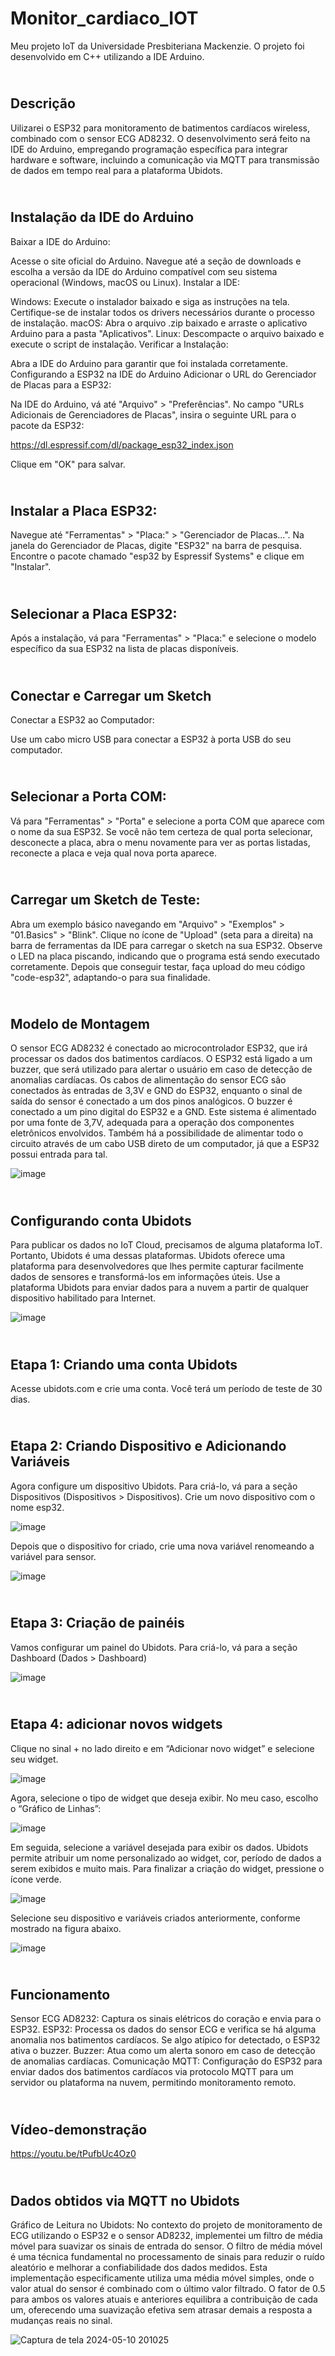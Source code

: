 # Monitor_cardiaco_IOT
Meu projeto IoT da Universidade Presbiteriana Mackenzie. O projeto foi desenvolvido em C++ utilizando a IDE Arduino.

## <br> Descrição
Uilizarei o ESP32 para monitoramento de batimentos cardíacos wireless, 
combinado com o sensor ECG AD8232. O 
desenvolvimento será feito na IDE do Arduino, empregando programação 
específica para integrar hardware e software, incluindo a comunicação via MQTT 
para transmissão de dados em tempo real para a plataforma Ubidots.

## <br> Instalação da IDE do Arduino
Baixar a IDE do Arduino:

Acesse o site oficial do Arduino.
Navegue até a seção de downloads e escolha a versão da IDE do Arduino compatível com seu sistema operacional (Windows, macOS ou Linux).
Instalar a IDE:

Windows: Execute o instalador baixado e siga as instruções na tela. Certifique-se de instalar todos os drivers necessários durante o processo de instalação.
macOS: Abra o arquivo .zip baixado e arraste o aplicativo Arduino para a pasta "Aplicativos".
Linux: Descompacte o arquivo baixado e execute o script de instalação.
Verificar a Instalação:

Abra a IDE do Arduino para garantir que foi instalada corretamente.
Configurando a ESP32 na IDE do Arduino
Adicionar o URL do Gerenciador de Placas para a ESP32:

Na IDE do Arduino, vá até "Arquivo" > "Preferências".
No campo "URLs Adicionais de Gerenciadores de Placas", insira o seguinte URL para o pacote da ESP32:

https://dl.espressif.com/dl/package_esp32_index.json

Clique em "OK" para salvar.

## <br> Instalar a Placa ESP32:

Navegue até "Ferramentas" > "Placa:" > "Gerenciador de Placas...".
Na janela do Gerenciador de Placas, digite "ESP32" na barra de pesquisa.
Encontre o pacote chamado "esp32 by Espressif Systems" e clique em "Instalar".

## <br> Selecionar a Placa ESP32:

Após a instalação, vá para "Ferramentas" > "Placa:" e selecione o modelo específico da sua ESP32 na lista de placas disponíveis.

## <br> Conectar e Carregar um Sketch
Conectar a ESP32 ao Computador:

Use um cabo micro USB para conectar a ESP32 à porta USB do seu computador.

## <br> Selecionar a Porta COM:

Vá para "Ferramentas" > "Porta" e selecione a porta COM que aparece com o nome da sua ESP32. Se você não tem certeza de qual porta selecionar, desconecte a placa, abra o menu novamente para ver as portas listadas, reconecte a placa e veja qual nova porta aparece.

## <br> Carregar um Sketch de Teste:

Abra um exemplo básico navegando em "Arquivo" > "Exemplos" > "01.Basics" > "Blink".
Clique no ícone de "Upload" (seta para a direita) na barra de ferramentas da IDE para carregar o sketch na sua ESP32.
Observe o LED na placa piscando, indicando que o programa está sendo executado corretamente.
Depois que conseguir testar, faça upload do meu código "code-esp32", adaptando-o para sua finalidade.



## <br> Modelo de Montagem 

O sensor ECG AD8232 é conectado ao microcontrolador ESP32, que irá processar os dados dos batimentos cardíacos. O ESP32 está ligado a um buzzer, que será utilizado para alertar o usuário em caso de detecção de anomalias cardíacas. Os cabos de alimentação do sensor ECG são conectados às entradas de 3,3V e GND do ESP32, enquanto o sinal de saída do sensor é conectado a um dos pinos analógicos. O buzzer é conectado a um pino digital do ESP32 e a GND. Este sistema é alimentado por uma fonte de 3,7V, adequada para a operação dos componentes eletrônicos envolvidos. Também há a possibilidade de alimentar todo o circuito através de um cabo USB direto de um computador, já que a ESP32 possui entrada para tal.

![image](https://github.com/pedrojhenrique/monitor-cardiaco-IoT/assets/105826347/b08592e9-1129-4684-b1df-b84bd5339e8e)


## <br> Configurando conta Ubidots

Para publicar os dados no IoT Cloud, precisamos de alguma plataforma IoT. Portanto, Ubidots é uma dessas plataformas. Ubidots oferece uma plataforma para desenvolvedores que lhes permite capturar facilmente dados de sensores e transformá-los em informações úteis. Use a plataforma Ubidots para enviar dados para a nuvem a partir de qualquer dispositivo habilitado para Internet.

![image](https://github.com/pedrojhenrique/monitor-cardiaco-IoT/assets/105826347/8fab43f3-b999-438e-8804-7296ab05c5a7)

## <br> Etapa 1: Criando uma conta Ubidots

Acesse ubidots.com e crie uma conta. Você terá um período de teste de 30 dias.

## <br> Etapa 2: Criando Dispositivo e Adicionando Variáveis

Agora configure um dispositivo Ubidots. Para criá-lo, vá para a seção Dispositivos (Dispositivos > Dispositivos). Crie um novo dispositivo com o nome esp32.

![image](https://github.com/pedrojhenrique/monitor-cardiaco-IoT/assets/105826347/9426718e-4ad7-4662-9945-e9a59bd2ccdd)

Depois que o dispositivo for criado, crie uma nova variável renomeando a variável para sensor.


![image](https://github.com/pedrojhenrique/monitor-cardiaco-IoT/assets/105826347/7d07bbf5-cf7a-4797-81be-adadf4a71ac6)


## <br> Etapa 3: Criação de painéis

Vamos configurar um painel do Ubidots. Para criá-lo, vá para a seção Dashboard (Dados > Dashboard)

![image](https://github.com/pedrojhenrique/monitor-cardiaco-IoT/assets/105826347/f8a0a774-460d-411c-bc99-60e8bb5e1e2c)

## <br> Etapa 4: adicionar novos widgets

Clique no sinal + no lado direito e em “Adicionar novo widget” e selecione seu widget.

![image](https://github.com/pedrojhenrique/monitor-cardiaco-IoT/assets/105826347/2d16283b-d125-4b74-b2e7-8398a679c137)

Agora, selecione o tipo de widget que deseja exibir. No meu caso, escolho o “Gráfico de Linhas”:

![image](https://github.com/pedrojhenrique/monitor-cardiaco-IoT/assets/105826347/281b8863-ae70-4d1b-aecf-49c2e48ee9b0)

Em seguida, selecione a variável desejada para exibir os dados. Ubidots permite atribuir um nome personalizado ao widget, cor, período de dados a serem exibidos e muito mais. Para finalizar a criação do widget, pressione o ícone verde.

![image](https://github.com/pedrojhenrique/monitor-cardiaco-IoT/assets/105826347/e486c685-1d7e-4856-9b40-c2a7d277c262)

Selecione seu dispositivo e variáveis ​​criados anteriormente, conforme mostrado na figura abaixo.

![image](https://github.com/pedrojhenrique/monitor-cardiaco-IoT/assets/105826347/eaf14047-0b5f-4de1-8aac-6b5f7c418497)

## <br> Funcionamento

Sensor ECG AD8232: Captura os sinais elétricos do coração e envia para o ESP32.
ESP32: Processa os dados do sensor ECG e verifica se há alguma anomalia nos 
batimentos cardíacos. Se algo atípico for detectado, o ESP32 ativa o buzzer.
Buzzer: Atua como um alerta sonoro em caso de detecção de anomalias cardíacas.
Comunicação MQTT: Configuração do ESP32 para enviar dados dos batimentos 
cardíacos via protocolo MQTT para um servidor ou plataforma na nuvem, 
permitindo monitoramento remoto.

## <br> Vídeo-demonstração

https://youtu.be/tPufbUc4Oz0

## <br> Dados obtidos via MQTT no Ubidots

Gráfico de Leitura no Ubidots: No contexto do projeto de monitoramento de ECG utilizando o ESP32 e o sensor AD8232, implementei um filtro de média móvel para suavizar os sinais de entrada do sensor. O filtro de média móvel é uma técnica fundamental no processamento de sinais para reduzir o ruído aleatório e melhorar a confiabilidade dos dados medidos. Esta implementação especificamente utiliza uma média móvel simples, onde o valor atual do sensor é combinado com o último valor filtrado. O fator de 0.5 para ambos os valores atuais e anteriores equilibra a contribuição de cada um, oferecendo uma suavização efetiva sem atrasar demais a resposta a mudanças reais no sinal.

![Captura de tela 2024-05-10 201025](https://github.com/pedrojhenrique/monitor-cardiaco-IoT/assets/105826347/5d0239a5-b290-4bb5-ab1c-b38bcca7592d)
